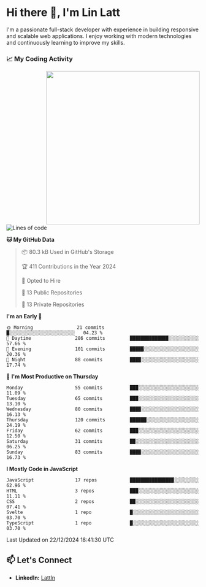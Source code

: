 # Hi there 👋, I'm Lin Latt

I'm a passionate full-stack developer with experience in building responsive and scalable web applications. I enjoy working with modern technologies and continuously learning to improve my skills.

### 📈 My Coding Activity 
<img src="https://github.com/user-attachments/assets/6cec4854-3eec-4600-9120-9be1d3cb2bfe"  width="400px" align="right">

<!--START_SECTION:waka-->
![Lines of code](https://img.shields.io/badge/From%20Hello%20World%20I%27ve%20Written-298.2%20thousand%20lines%20of%20code-blue)

**🐱 My GitHub Data** 

> 📦 80.3 kB Used in GitHub's Storage 
 > 
> 🏆 411 Contributions in the Year 2024
 > 
> 💼 Opted to Hire
 > 
> 📜 13 Public Repositories 
 > 
> 🔑 13 Private Repositories 
 > 
**I'm an Early 🐤** 

```text
🌞 Morning                21 commits          █░░░░░░░░░░░░░░░░░░░░░░░░   04.23 % 
🌆 Daytime                286 commits         ██████████████░░░░░░░░░░░   57.66 % 
🌃 Evening                101 commits         █████░░░░░░░░░░░░░░░░░░░░   20.36 % 
🌙 Night                  88 commits          ████░░░░░░░░░░░░░░░░░░░░░   17.74 % 
```
📅 **I'm Most Productive on Thursday** 

```text
Monday                   55 commits          ███░░░░░░░░░░░░░░░░░░░░░░   11.09 % 
Tuesday                  65 commits          ███░░░░░░░░░░░░░░░░░░░░░░   13.10 % 
Wednesday                80 commits          ████░░░░░░░░░░░░░░░░░░░░░   16.13 % 
Thursday                 120 commits         ██████░░░░░░░░░░░░░░░░░░░   24.19 % 
Friday                   62 commits          ███░░░░░░░░░░░░░░░░░░░░░░   12.50 % 
Saturday                 31 commits          ██░░░░░░░░░░░░░░░░░░░░░░░   06.25 % 
Sunday                   83 commits          ████░░░░░░░░░░░░░░░░░░░░░   16.73 % 
```


**I Mostly Code in JavaScript** 

```text
JavaScript               17 repos            ████████████████░░░░░░░░░   62.96 % 
HTML                     3 repos             ███░░░░░░░░░░░░░░░░░░░░░░   11.11 % 
CSS                      2 repos             ██░░░░░░░░░░░░░░░░░░░░░░░   07.41 % 
Svelte                   1 repo              █░░░░░░░░░░░░░░░░░░░░░░░░   03.70 % 
TypeScript               1 repo              █░░░░░░░░░░░░░░░░░░░░░░░░   03.70 % 
```




 Last Updated on 22/12/2024 18:41:30 UTC
<!--END_SECTION:waka-->

## 📫 Let's Connect

- **LinkedIn:** [Lattln](https://linkedin.com/in/lin-latt)
<!-- - **Portfolio:** [Your Portfolio](https://yourportfolio.com) -->
